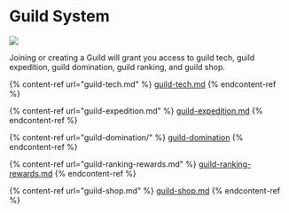 # Guild System

![](../../.gitbook/assets/280046764\_547675686964943\_7143949812595273658\_n.jpg)

Joining or creating a Guild will grant you access to guild tech, guild expedition, guild domination, guild ranking, and guild shop.

{% content-ref url="guild-tech.md" %}
[guild-tech.md](guild-tech.md)
{% endcontent-ref %}

{% content-ref url="guild-expedition.md" %}
[guild-expedition.md](guild-expedition.md)
{% endcontent-ref %}

{% content-ref url="guild-domination/" %}
[guild-domination](guild-domination/)
{% endcontent-ref %}

{% content-ref url="guild-ranking-rewards.md" %}
[guild-ranking-rewards.md](guild-ranking-rewards.md)
{% endcontent-ref %}

{% content-ref url="guild-shop.md" %}
[guild-shop.md](guild-shop.md)
{% endcontent-ref %}
